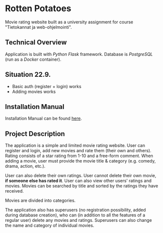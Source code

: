 # Rotten Potatoes

Movie rating website built as a university assignment for course "Tietokannat ja web-ohjelmointi".

## Technical Overview

Application is built with _Python Flask_ framework. Database is _PostgreSQL_ (run as a _Docker_ container).

## Situation 22.9.

- Basic auth (register + login) works
- Adding movies works

## Installation Manual

Installation Manual can be found [here](./docs/installation_manual.md "Installation Manual").

## Project Description

The application is a simple and limited movie rating website. User can register and login, add new movies and rate them (their own and others). Rating consists of a star rating from 1-10 and a free-form comment. When adding a movie, user must provide the movie title & category (e.g. comedy, drama, action, etc.).

User can also delete their own ratings. User cannot delete their own movie, **if someone else has rated it**. User can also view other users' ratings and movies. Movies can be searched by title and sorted by the ratings they have received.

Movies are divided into categories.

The application also has superusers (no registration possibility, added during database creation), who can (in addition to all the features of a regular user) delete any movies and ratings. Superusers can also change the name and category of individual movies.
